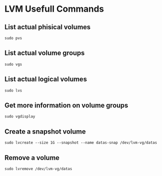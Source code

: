 # LVM Usefull Commands

## List actual phisical volumes

```
sudo pvs
```

## List actual volume groups

```
sudo vgs
```

## List actual logical volumes

```
sudo lvs
```

## Get more information on volume groups

```
sudo vgdisplay
```

## Create a snapshot volume

```
sudo lvcreate --size 1G --snapshot --name datas-snap /dev/lvm-vg/datas
```

## Remove a volume

```
sudo lvremove /dev/lvm-vg/datas
```

